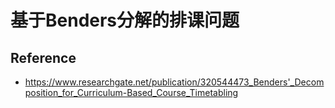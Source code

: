 # 基于Benders分解的排课问题

## Reference
- https://www.researchgate.net/publication/320544473_Benders'_Decomposition_for_Curriculum-Based_Course_Timetabling